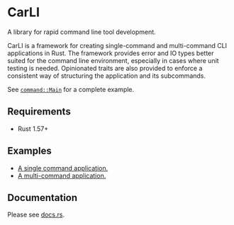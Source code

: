 CarLI
=====

A library for rapid command line tool development.

CarLI is a framework for creating single-command and multi-command CLI applications in Rust. The framework provides error and IO types better suited for the command line environment, especially in cases where unit testing is needed. Opinionated traits are also provided to enforce a consistent way of structuring the application and its subcommands.

See [`command::Main`] for a complete example.

[`command::Main`]: https://docs.rs/carli/latest/carli/command/trait.Main.html

Requirements
------------

- Rust 1.57+

Examples
--------

- [A single command application.](examples/single)
- [A multi-command application.](example/multiple)

Documentation
-------------

Please see [docs.rs](https://docs.rs/carli/latest/carli).
